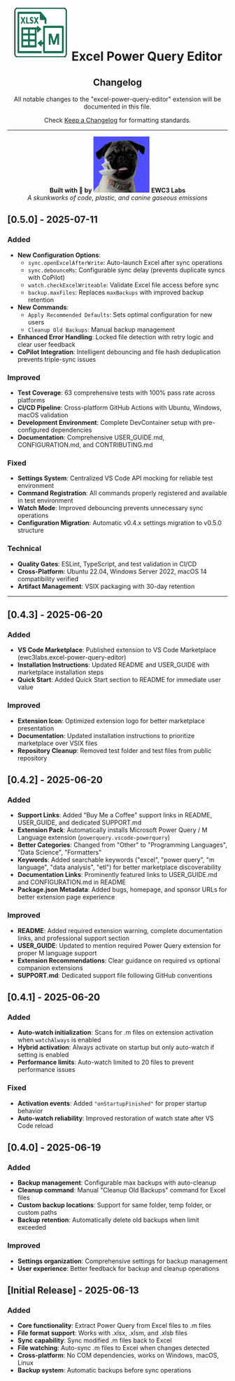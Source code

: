 <div align="center">

# ![Excel Power Query Editor](assets/excel-power-query-editor-logo-128x128.png) Excel Power Query Editor

## Changelog

All notable changes to the "excel-power-query-editor" extension will be documented in this file.

Check [Keep a Changelog](https://keepachangelog.com/en/1.0.0/) for formatting standards.

---

**Built with 🧡 by** [![EWC3 Labs](assets/EWC3LabsLogo-blue-128x128.png)](https://github.com/ewc3labs) **EWC3 Labs**  
_A skunkworks of code, plastic, and canine gaseous emissions_

</div>

## [0.5.0] - 2025-07-11

### Added

- **New Configuration Options**:
  - `sync.openExcelAfterWrite`: Auto-launch Excel after sync operations
  - `sync.debounceMs`: Configurable sync delay (prevents duplicate syncs with CoPilot)
  - `watch.checkExcelWriteable`: Validate Excel file access before sync
  - `backup.maxFiles`: Replaces `maxBackups` with improved backup retention
- **New Commands**:
  - `Apply Recommended Defaults`: Sets optimal configuration for new users
  - `Cleanup Old Backups`: Manual backup management
- **Enhanced Error Handling**: Locked file detection with retry logic and clear user feedback
- **CoPilot Integration**: Intelligent debouncing and file hash deduplication prevents triple-sync issues

### Improved

- **Test Coverage**: 63 comprehensive tests with 100% pass rate across platforms
- **CI/CD Pipeline**: Cross-platform GitHub Actions with Ubuntu, Windows, macOS validation
- **Development Environment**: Complete DevContainer setup with pre-configured dependencies
- **Documentation**: Comprehensive USER_GUIDE.md, CONFIGURATION.md, and CONTRIBUTING.md

### Fixed

- **Settings System**: Centralized VS Code API mocking for reliable test environment
- **Command Registration**: All commands properly registered and available in test environment
- **Watch Mode**: Improved debouncing prevents unnecessary sync operations
- **Configuration Migration**: Automatic v0.4.x settings migration to v0.5.0 structure

### Technical

- **Quality Gates**: ESLint, TypeScript, and test validation in CI/CD
- **Cross-Platform**: Ubuntu 22.04, Windows Server 2022, macOS 14 compatibility verified
- **Artifact Management**: VSIX packaging with 30-day retention

---

## [0.4.3] - 2025-06-20

### Added

- **VS Code Marketplace**: Published extension to VS Code Marketplace (ewc3labs.excel-power-query-editor)
- **Installation Instructions**: Updated README and USER_GUIDE with marketplace installation steps
- **Quick Start**: Added Quick Start section to README for immediate user value

### Improved

- **Extension Icon**: Optimized extension logo for better marketplace presentation
- **Documentation**: Updated installation instructions to prioritize marketplace over VSIX files
- **Repository Cleanup**: Removed test folder and test files from public repository

## [0.4.2] - 2025-06-20

### Added

- **Support Links**: Added "Buy Me a Coffee" support links in README, USER_GUIDE, and dedicated SUPPORT.md
- **Extension Pack**: Automatically installs Microsoft Power Query / M Language extension (`powerquery.vscode-powerquery`)
- **Better Categories**: Changed from "Other" to "Programming Languages", "Data Science", "Formatters"
- **Keywords**: Added searchable keywords ("excel", "power query", "m language", "data analysis", "etl") for better marketplace discoverability
- **Documentation Links**: Prominently featured links to USER_GUIDE.md and CONFIGURATION.md in README
- **Package.json Metadata**: Added bugs, homepage, and sponsor URLs for better extension page experience

### Improved

- **README**: Added required extension warning, complete documentation links, and professional support section
- **USER_GUIDE**: Updated to mention required Power Query extension for proper M language support
- **Extension Recommendations**: Clear guidance on required vs optional companion extensions
- **SUPPORT.md**: Dedicated support file following GitHub conventions

## [0.4.1] - 2025-06-20

### Added

- **Auto-watch initialization**: Scans for .m files on extension activation when `watchAlways` is enabled
- **Hybrid activation**: Always activate on startup but only auto-watch if setting is enabled
- **Performance limits**: Auto-watch limited to 20 files to prevent performance issues

### Fixed

- **Activation events**: Added `"onStartupFinished"` for proper startup behavior
- **Auto-watch reliability**: Improved restoration of watch state after VS Code reload

## [0.4.0] - 2025-06-19

### Added

- **Backup management**: Configurable max backups with auto-cleanup
- **Cleanup command**: Manual "Cleanup Old Backups" command for Excel files
- **Custom backup locations**: Support for same folder, temp folder, or custom paths
- **Backup retention**: Automatically delete old backups when limit exceeded

### Improved

- **Settings organization**: Comprehensive settings for backup management
- **User experience**: Better feedback for backup and cleanup operations

## [Initial Release] - 2025-06-13

### Added

- **Core functionality**: Extract Power Query from Excel files to .m files
- **File format support**: Works with .xlsx, .xlsm, and .xlsb files
- **Sync capability**: Sync modified .m files back to Excel
- **File watching**: Auto-sync .m files to Excel when changes detected
- **Cross-platform**: No COM dependencies, works on Windows, macOS, Linux
- **Backup system**: Automatic backups before sync operations
